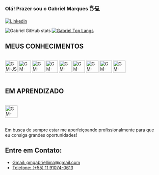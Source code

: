 ### Olá! Prazer sou o Gabriel Marques 🖐️💻

<!--[![Gmail](https://img.shields.io/badge/Gmail-D14836?style=for-the-badge&logo=gmail&logoColor=white)](https://gmgabriellima@gmail.com)-->
<!--[![Github](https://img.shields.io/badge/GitHub-100000?style=for-the-badge&logo=github&logoColor=white)](https://github.com/GabrielMarques011)-->
[![Linkedin](https://img.shields.io/badge/LinkedIn-0077B5?style=for-the-badge&logo=linkedin&logoColor=white)](https://www.linkedin.com/in/gabriel-marques-6bb222174/)

![Gabriel GitHub stats](https://github-readme-stats.vercel.app/api?username=GabrielMarques011&show_icons=true&theme=blue)
[![Gabriel Top Langs](https://github-readme-stats.vercel.app/api/top-langs/?username=anuraghazra&layout=compact)](https://github.com/anuraghazra/github-readme-stats)

<!--<img height="160em" src="https://github-readme-stats.vercel.app/api?username=GabrielMarques011&show_icons=true&theme=github_dark&include_all_commits=true&count_private=true"/>-->

## MEUS CONHECIMENTOS
<div style="display: inline_block"><br>
  <img align="center" alt="GM-JS" heigth="30" width="40" src="https://cdn.jsdelivr.net/gh/devicons/devicon/icons/javascript/javascript-original.svg">
  <img align="center" alt="GM-JAVA" heigth="30" width="40" src="https://cdn.jsdelivr.net/gh/devicons/devicon/icons/java/java-original-wordmark.svg">
  <img align="center" alt="GM-mysql" heigth="30" width="40" src="https://cdn.jsdelivr.net/gh/devicons/devicon/icons/mysql/mysql-original-wordmark.svg">
  <img align="center" alt="GM-HTML" heigth="30" width="40" src="https://cdn.jsdelivr.net/gh/devicons/devicon/icons/html5/html5-original.svg">
  <img align="center" alt="GM-CSS" heigth="30" width="40" src="https://cdn.jsdelivr.net/gh/devicons/devicon/icons/css3/css3-original.svg">
  <img align="center" alt="GM-ANDROID" heigth="30" width="40" src="https://cdn.jsdelivr.net/gh/devicons/devicon/icons/androidstudio/androidstudio-original.svg">
  <img align="center" alt="GM-SPRING" heigth="30" width="40" src="https://cdn.jsdelivr.net/gh/devicons/devicon/icons/spring/spring-original.svg">
  <img align="center" alt="GM-CANVA" heigth="30" width="40" src="https://cdn.jsdelivr.net/gh/devicons/devicon/icons/canva/canva-original.svg">
  <img align="center" alt="GM-FIGMA" heigth="30" width="40" src="https://cdn.jsdelivr.net/gh/devicons/devicon/icons/figma/figma-original.svg">
</div>
<br>

## EM APRENDIZADO
<div style="display: inline_block"><br>
  <img align="center" alt="GM-REACT" heigth="30" width="40" src="https://cdn.jsdelivr.net/gh/devicons/devicon/icons/react/react-original-wordmark.svg">
</div>
<br>

Em busca de sempre estar me aperfeiçoando profissionalmente para que eu consiga grandes oportunidades!

<!--[![Gabriel Top Langs](https://github-readme-stats.vercel.app/api/top-langs/?username=GabrielMarques011&layout=compact)](https://github.com/GabrielMarques011/github-readme-stats)-->

## Entre em Contato:

- [Gmail:  gmgabriellima@gmail.com](gmgabriellima@gmail.com)
- [Telefone:  (+55) 11 91074-0613]((+55)1191074-0613)
